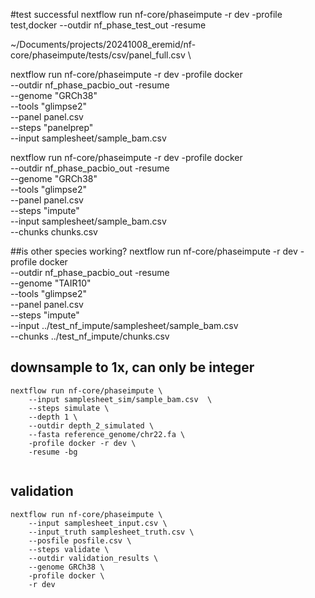 
#test successful
nextflow run nf-core/phaseimpute -r dev -profile test,docker --outdir nf_phase_test_out -resume


~/Documents/projects/20241008_eremid/nf-core/phaseimpute/tests/csv/panel_full.csv \


nextflow run nf-core/phaseimpute -r dev -profile docker \
--outdir nf_phase_pacbio_out -resume \
--genome "GRCh38" \
--tools "glimpse2" \
--panel panel.csv \
--steps "panelprep" \
--input samplesheet/sample_bam.csv



nextflow run nf-core/phaseimpute -r dev -profile docker \
--outdir nf_phase_pacbio_out -resume \
--genome "GRCh38" \
--tools "glimpse2" \
--panel panel.csv \
--steps "impute" \
--input samplesheet/sample_bam.csv \
--chunks chunks.csv



##is other species working?
nextflow run nf-core/phaseimpute -r dev -profile docker \
--outdir nf_phase_pacbio_out -resume \
--genome "TAIR10" \
--tools "glimpse2" \
--panel panel.csv \
--steps "impute" \
--input ../test_nf_impute/samplesheet/sample_bam.csv \
--chunks ../test_nf_impute/chunks.csv


## downsample to 1x, can only be integer
```
nextflow run nf-core/phaseimpute \
    --input samplesheet_sim/sample_bam.csv  \
    --steps simulate \
    --depth 1 \
    --outdir depth_2_simulated \
    --fasta reference_genome/chr22.fa \
    -profile docker -r dev \
    -resume -bg
    
```


## validation
```
nextflow run nf-core/phaseimpute \
    --input samplesheet_input.csv \
    --input_truth samplesheet_truth.csv \
    --posfile posfile.csv \
    --steps validate \
    --outdir validation_results \
    --genome GRCh38 \
    -profile docker \
    -r dev 

```